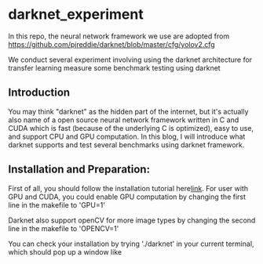 # darknet_experiment
In this repo, the neural network framework we use are adopted from https://github.com/pjreddie/darknet/blob/master/cfg/yolov2.cfg

We conduct several experiment involving using the darknet architecture for transfer learning
measure some benchmark testing using darknet

## Introduction

You may think "darknet" as the hidden part of the internet, but it's actually also name of a open source neural network framework written in C and CUDA which is fast (because of the underlying C is optimized), easy to use, and support CPU and GPU computation. In this blog, I will introduce what darknet supports and test several benchmarks using darknet framework.

## Installation and Preparation:
First of all, you should follow the installation tutorial here[link](https://pjreddie.com/darknet/install/). For user with GPU and CUDA, you could enable GPU computation by changing the first line in the makefile to 
'GPU=1'

Darknet also support openCV for more image types by changing the second line in the makefile to 
'OPENCV=1'

You can check your installation by trying
'./darknet' 
in your current terminal, which should pop up a window like 
